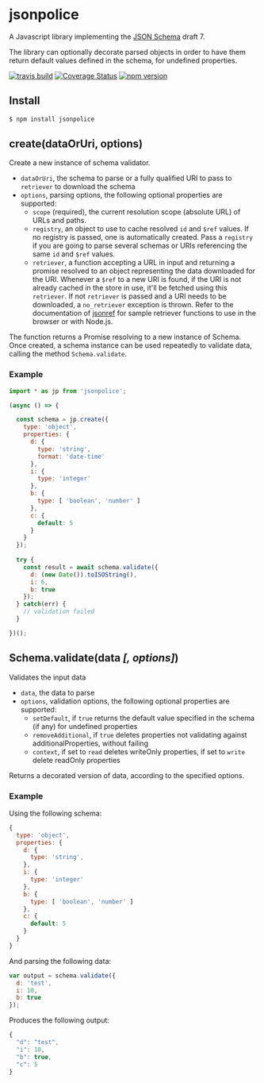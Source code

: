 # jsonpolice

A Javascript library implementing the [JSON Schema](http://json-schema.org/documentation.html) draft 7.

The library can optionally decorate parsed objects in order to have them return default values defined in the schema, for
undefined properties.

[![travis build](https://img.shields.io/travis/vivocha/jsonpolice.svg)](https://travis-ci.org/vivocha/jsonpolice)
[![Coverage Status](https://coveralls.io/repos/github/vivocha/jsonpolice/badge.svg?branch=master)](https://coveralls.io/github/vivocha/jsonpolice?branch=master)
[![npm version](https://img.shields.io/npm/v/jsonpolice.svg)](https://www.npmjs.com/package/jsonpolice)

## Install

```bash
$ npm install jsonpolice
```

## create(dataOrUri, options)

Create a new instance of schema validator.

* `dataOrUri`, the schema to parse or a fully qualified URI to pass to `retriever` to download the schema
* `options`, parsing options, the following optional properties are supported:
  * `scope` (required), the current resolution scope (absolute URL) of URLs and paths.
  * `registry`, an object to use to cache resolved `id`  and `$ref` values. If no registry is passed,
one is automatically created. Pass a `registry` if you are going to parse several schemas or URIs referencing
the same `id` and `$ref` values.
  * `retriever`, a function accepting a URL in input and returning a promise resolved to an object
representing the data downloaded for the URI. Whenever a `$ref` to a new URI is found, if the URI is not
already cached in the store in use, it'll be fetched using this `retriever`. If not `retriever` is passed
and a URI needs to be downloaded, a `no_retriever` exception is thrown. Refer to the documentation of
[jsonref](https://github.com/vivocha/jsonref) for sample retriever functions to use in the browser or
with Node.js.

The function returns a Promise resolving to a new instance of Schema. Once created, a schema instance can be used
repeatedly to validate data, calling the method `Schema.validate`.

### Example

```javascript
import * as jp from 'jsonpolice';

(async () => {

  const schema = jp.create({
    type: 'object',
    properties: {
      d: {
        type: 'string',
        format: 'date-time'
      },
      i: {
        type: 'integer'
      },
      b: {
        type: [ 'boolean', 'number' ]
      },
      c: {
        default: 5
      }
    }
  });
  
  try {
    const result = await schema.validate({
      d: (new Date()).toISOString(),
      i: 6,
      b: true
    });
  } catch(err) {
    // validation failed
  }

})();
```

## Schema.validate(data _[, options]_)

Validates the input data

* `data`, the data to parse
* `options`, validation options, the following optional properties are supported:
  * `setDefault`, if `true` returns the default value specified in the schema (if any) for undefined properties
  * `removeAdditional`, if `true` deletes properties not validating against additionalProperties, without failing 
  * `context`, if set to `read` deletes writeOnly properties, if set to `write` delete readOnly properties

Returns a decorated version of data, according to the specified options.

### Example

Using the following schema:

```javascript
{
  type: 'object',
  properties: {
    d: {
      type: 'string',
    },
    i: {
      type: 'integer'
    },
    b: {
      type: [ 'boolean', 'number' ]
    },
    c: {
      default: 5
    }
  }
}
```

And parsing the following data:

```javascript
var output = schema.validate({
  d: 'test',
  i: 10,
  b: true
});
```

Produces the following output:

```javascript
{
  "d": "test",
  "i": 10,
  "b": true,
  "c": 5
}
```
